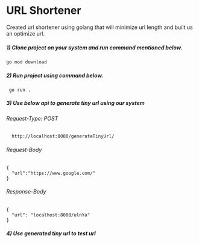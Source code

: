 # URL Shortener

Created url shortener using golang that will minimize url length and built us an optimize url.

##### 1) Clone project on your system and run command mentioned below.
```
go mod download
```

##### 2) Run project using command below.
```
 go run .
``` 

##### 3) Use below api to generate tiny url using our system

###### Request-Type: POST
```
  http://localhost:8080/generateTinyUrl/
```

###### Request-Body
```
{
  "url":"https://www.google.com/"
}
```

###### Response-Body
```
{
  "url": "localhost:8080/ulnYa"
}
```

##### 4) Use generated tiny url to test url

